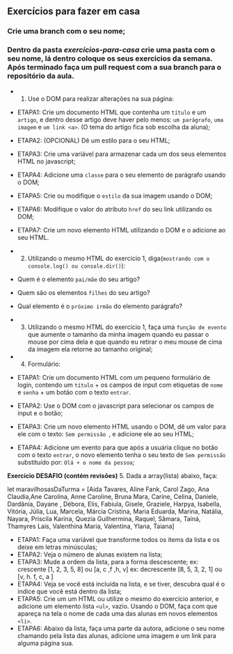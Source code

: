## Exercícios para fazer em casa

### Crie uma branch com o seu nome; 
### Dentro da pasta *exercicios-para-casa* crie uma pasta com o seu nome, lá dentro coloque os seus exercicios da semana. Após terminado faça um pull request com a sua branch para o repositório da aula. 


- 1. Use o DOM para realizar alterações na sua página:
- ETAPA1: Crie um documento HTML que contenha um `título` e um `artigo`, e dentro desse artigo deve haver pelo menos: `um parágrafo`, `uma imagem` e `um link <a>`. (O tema do artigo fica sob escolha da aluna);
- ETAPA2: (OPCIONAL) Dê um estilo para o seu HTML; 
- ETAPA3: Crie uma variável para armazenar cada um dos seus elementos HTML no javascript;
- ETAPA4: Adicione uma `classe` para o seu elemento de parágrafo usando o DOM;
- ETAPA5: Crie ou modifique o `estilo` da sua imagem usando o DOM;     
- ETAPA6: Modifique o valor do atributo `href` do seu link utilizando os DOM;
- ETAPA7: Crie um novo elemento HTML utilizando o DOM e o adicione ao seu HTML. 

- 2. Utilizando o mesmo HTML do exercício 1, diga(`mostrando com o console.log() ou console.dir()`): 
- Quem é o elemento `pai/mãe` do seu artigo? 
- Quem são os elementos `filhes` do seu artigo? 
- Qual elemento é o `próximo irmão` do elemento parágrafo?

- 3. Utilizando o mesmo HTML do exercício 1, faça uma `função de evento` que aumente o tamanho da minha imagem quando eu passar o mouse por cima dela e que quando eu retirar o meu mouse de cima da imagem ela retorne ao tamanho original;

- 4. Formulário: 
- ETAPA1: Crie um documento HTML com um pequeno formulário de login, contendo um `título` + os campos de input com etiquetas de `nome` e `senha` + um botão com o texto `entrar`.
- ETAPA2: Use o DOM com o javascript para selecionar os campos de input e o botão; 
- ETAPA3: Crie um novo elemento HTML usando o DOM, dê um valor para ele com o texto: `Sem permissão `, e adicione ele ao seu HTML;
- ETAPA4: Adicione um evento para que após a usuária clique no botão com o texto  `entrar`, o novo elemento tenha o seu texto de `Sem permissão` substituído por: `Olá + o nome da pessoa`; 

**Exercicio DESAFIO (contém revisões)**
5. Dada a array(lista) abaixo, faça: 

let maravilhosasDaTurma = [Aida Tavares, Aline Fank, Carol Zago, Ana Claudia,Ane Carolina, Anne Caroline, Bruna Mara, Carine, Celina, Daniele, Dardânia, Dayane , Débora, Elis, Fabiula, Gisele, Graziele, Harpya, Isabella, Vitória, Júlia, Lua, Marcela, Márcia Cristina, Maria Eduarda, Marina, Natália, Nayara, Priscila Karina, Quezia Guilhermina, Raquel, Sâmara, Tainá, Thamyres Lais, Valenthina Maria, Valentina, Ylana, Taiana]

- ETAPA1: Faça uma variável que transforme todos os items da lista e os deixe em letras minúsculas; 
- ETAPA2: Veja o número de alunas existem na lista; 
- ETAPA3: Mude a ordem da lista, para a forma descescente;
ex: crescente [1, 2, 3, 5, 8] ou [a, c ,f ,h, v]
ex: decrescente [8, 5, 3, 2, 1]  ou [v, h. f, c, a ]
- ETAPA4: Veja se você está incluída na lista, e se tiver, descubra qual é o indice que você está dentro da lista; 
- ETAPA5: Crie um um HTML ou utilize o mesmo do exercício anterior, e adicione um elemento lista `<ul>`, vazio. Usando o DOM, faça com que apareça na tela o nome de cada uma das alunas em novos elementos `<li>`. 
- ETAPA6: Abaixo da lista, faça uma parte da autora, adicione o seu nome chamando pela lista das alunas, adicione uma imagem e um link para alguma página sua. 